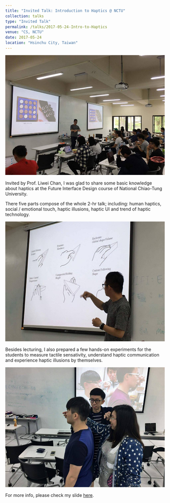 ```yaml
---
title: "Invited Talk: Introduction to Haptics @ NCTU"
collection: talks
type: "Invited Talk"
permalink: /talks/2017-05-24-Intro-to-Haptics
venue: "CS, NCTU"
date: 2017-05-24
location: "Hsinchu City, Taiwan"
---
```


<img src='/images/talks/intro_to_haptics_1.jpg'>

Invited by Prof. Liwei Chan, I was glad to share some basic knowledge about haptics at the Future Interface Design course of National Chiao-Tung University.

There five parts compose of the whole 2-hr talk; including: human haptics, social / emotional touch, haptic illusions, haptic UI and trend of haptic technology.

<img src='/images/talks/intro_to_haptics_2.jpg'>

Besides lecturing, I also prepared a few hands-on experiments for the students to measure tactile sensativity, understand haptic communication and experience haptic illusions by themselves.

<img src='/images/talks/intro_to_haptics_3.jpg'>

For more info, please check my slide [here](https://goo.gl/uRoAcc).
